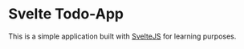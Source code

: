 # Svelte Todo-App

This is a simple application built with [SvelteJS]('https://svelte.dev') for learning purposes.
